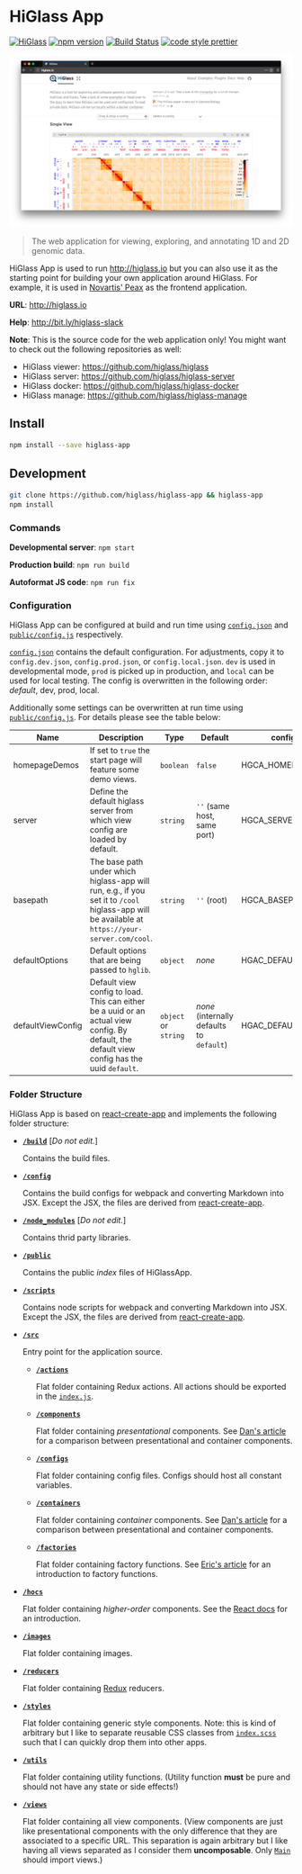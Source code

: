 # HiGlass App

[![HiGlass](https://img.shields.io/badge/higlass-👍-red.svg?colorB=3676b4)](http://higlass.io)
[![npm version](https://img.shields.io/npm/v/higlass-app.svg)](https://www.npmjs.com/package/higlass-app)
[![Build Status](https://travis-ci.org/higlass/higlass-app.svg?branch=master)](https://travis-ci.org/higlass/higlass-app)
[![code style prettier](https://img.shields.io/badge/code_style-prettier-ff69b4.svg)](https://github.com/prettier/prettier)

![User interface](teaser.png)

> The web application for viewing, exploring, and annotating 1D and 2D genomic data.

HiGlass App is used to run http://higlass.io but you can also use it as the starting point for building your own application around HiGlass. For example, it is used in [Novartis' Peax](https://github.com/Novartis/peax) as the frontend application.

**URL**: http://higlass.io

**Help**: http://bit.ly/higlass-slack

**Note**: This is the source code for the web application only! You might want to check out the following repositories as well:

- HiGlass viewer: https://github.com/higlass/higlass
- HiGlass server: https://github.com/higlass/higlass-server
- HiGlass docker: https://github.com/higlass/higlass-docker
- HiGlass manage: https://github.com/higlass/higlass-manage

## Install

```bash
npm install --save higlass-app
```

## Development

```bash
git clone https://github.com/higlass/higlass-app && higlass-app
npm install
```

### Commands

**Developmental server**: `npm start`

**Production build**: `npm run build`

**Autoformat JS code**: `npm run fix`

### Configuration

HiGlass App can be configured at build and run time using [`config.json`](config.json) and [`public/config.js`](public/config.js) respectively.

[`config.json`](config.json) contains the default configuration. For adjustments, copy it to `config.dev.json`, `config.prod.json`, or `config.local.json`. `dev` is used in developmental mode, `prod` is picked up in production, and `local` can be used for local testing. The config is overwritten in the following order: _default_, dev, prod, local.

Additionally some settings can be overwritten at run time using [`public/config.js`](public/config.js). For details please see the table below:

| Name              | Description                                                                                                                                     | Type                 | Default                                   | config.js name           |
| ----------------- | ----------------------------------------------------------------------------------------------------------------------------------------------- | -------------------- | ----------------------------------------- | ------------------------ |
| homepageDemos     | If set to `true` the start page will feature some demo views.                                                                                   | `boolean`            | `false`                                   | HGCA_HOMEPAGE_DEMOS      |
| server            | Define the default higlass server from which view config are loaded by default.                                                                 | `string`             | `''` (same host, same port)               | HGCA_SERVER              |
| basepath          | The base path under which higlass-app will run, e.g., if you set it to `/cool` higlass-app will be available at `https://your-server.com/cool`. | `string`             | `''` (root)                               | HGCA_BASEPATH            |
| defaultOptions    | Default options that are being passed to `hglib`.                                                                                               | `object`             | _none_                                    | HGAC_DEFAULT_OPTIONS     |
| defaultViewConfig | Default view config to load. This can either be a uuid or an actual view config. By default, the default view config has the uuid `default`.    | `object` or `string` | _none_ (internally defaults to `default`) | HGAC_DEFAULT_VIEW_CONFIG |

### Folder Structure

HiGlass App is based on [react-create-app](https://github.com/facebookincubator/create-react-app) and implements the following folder structure:

- **[`/build`](build)** [_Do not edit._]

  Contains the build files.

- **[`/config`](config)**

  Contains the build configs for webpack and converting Markdown into JSX. Except the JSX, the files are derived from [react-create-app](https://github.com/facebookincubator/create-react-app).

- **[`/node_modules`](node_modules)** [_Do not edit._]

  Contains thrid party libraries.

- **[`/public`](public)**

  Contains the public _index_ files of HiGlassApp.

- **[`/scripts`](scripts)**

  Contains node scripts for webpack and converting Markdown into JSX. Except the JSX, the files are derived from [react-create-app](https://github.com/facebookincubator/create-react-app).

- **[`/src`](src)**

  Entry point for the application source.

  - **[`/actions`](actions)**

    Flat folder containing Redux actions. All actions should be exported in the [`index.js`](src/actions/index.js).

  - **[`/components`](components)**

    Flat folder containing _presentational_ components. See [Dan's article](https://medium.com/@dan_abramov/smart-and-dumb-components-7ca2f9a7c7d0) for a comparison between presentational and container components.

  - **[`/configs`](configs)**

    Flat folder containing config files. Configs should host all constant variables.

  - **[`/containers`](containers)**

    Flat folder containing _container_ components. See [Dan's article](https://medium.com/@dan_abramov/smart-and-dumb-components-7ca2f9a7c7d0) for a comparison between presentational and container components.

  - **[`/factories`](factories)**

    Flat folder containing factory functions. See [Eric's article](https://medium.com/javascript-scene/javascript-factory-functions-with-es6-4d224591a8b1) for an introduction to factory functions.

* **[`/hocs`](hocs)**

  Flat folder containing _higher-order_ components. See the [React docs](https://reactjs.org/docs/higher-order-components.html) for an introduction.

* **[`/images`](images)**

  Flat folder containing images.

* **[`/reducers`](reducers)**

  Flat folder containing [Redux](https://github.com/reduxjs/redux) reducers.

* **[`/styles`](styles)**

  Flat folder containing generic style components. Note: this is kind of arbitrary but I like to separate reusable CSS classes from [`index.scss`](src/index.scss) such that I can quickly drop them into other apps.

* **[`/utils`](utils)**

  Flat folder containing utility functions. (Utility function **must** be pure and should not have any state or side effects!)

* **[`/views`](views)**

  Flat folder containing all view components. (View components are just like presentational components with the only difference that they are associated to a specific URL. This separation is again arbitrary but I like having all views separated as I consider them **uncomposable**. Only [`Main`](src/components/Main.js) should import views.)
